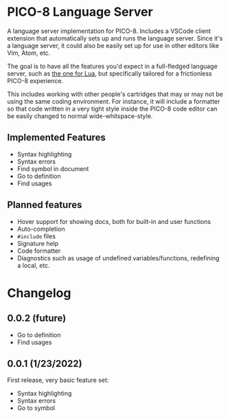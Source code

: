# PICO-8 Language Server

A language server implementation for PICO-8. Includes a VSCode client extension
that automatically sets up and runs the language server. Since it's a language
server, it could also be easily set up for use in other editors like Vim, Atom,
etc.

The goal is to have all the features you'd expect in a full-fledged language
server, such as [the one for Lua](https://marketplace.visualstudio.com/items?itemName=sumneko.lua),
but specifically tailored for a frictionless PICO-8 experience.

This includes working with other people's cartridges that may or may not be
using the same coding environment. For instance, it will include a formatter
so that code written in a very tight style inside the PICO-8 code editor can
be easily changed to normal wide-whitspace-style.

## Implemented Features

- Syntax highlighting
- Syntax errors
- Find symbol in document
- Go to definition
- Find usages

## Planned features

- Hover support for showing docs, both for built-in and user functions
- Auto-completion
- `#include` files
- Signature help
- Code formatter
- Diagnostics such as usage of undefined variables/functions, redefining a
  local, etc.

# Changelog

## 0.0.2 (future)

- Go to definition
- Find usages

## 0.0.1 (1/23/2022)

First release, very basic feature set:
- Syntax highlighting
- Syntax errors
- Go to symbol